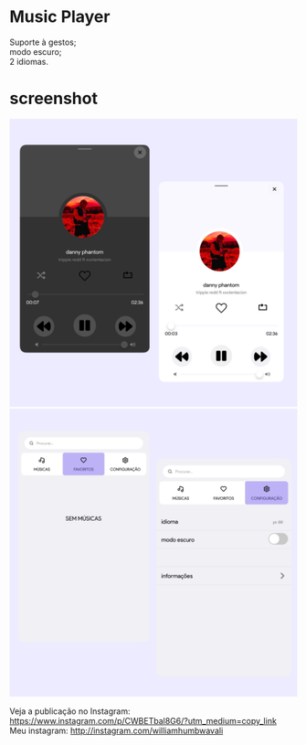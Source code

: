 # Music Player

Suporte à gestos;<br/>
modo escuro; <br/>
2 idiomas.

# screenshot 

<img src="Imagem/D17F101B-AFC0-4929-B7E3-1EB72D083092.jpeg"/>

<img src="Imagem/840852A7-5DCC-484F-AA45-3AF0A9495F2C.jpeg"/>

Veja a publicação no Instagram: https://www.instagram.com/p/CWBETbal8G6/?utm_medium=copy_link
<br/> 
Meu instagram: http://instagram.com/williamhumbwavali
